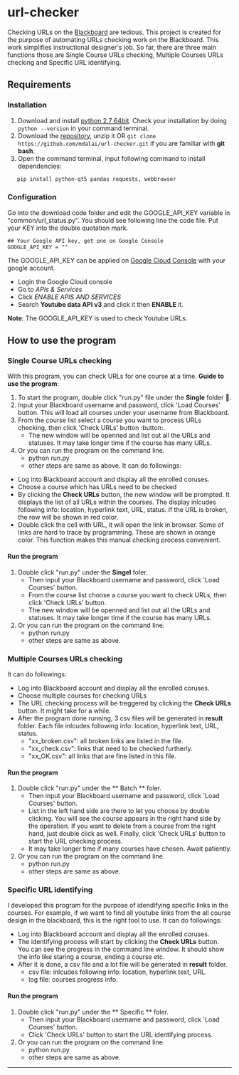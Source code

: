 # url-checker
Checking URLs on the [Blackboard](http://www.blackboard.com) are tedious. This project is created for the purpose of automating URLs checking work on the Blackboard. This work simplifies instructional designer's job. So far, there are three main functions those are Single Course URLs checking, Multiple Courses URLs checking and Specific URL identifying.
## Requirements
### Installation
1. Download and install [python 2.7 64bit](https://www.python.org/downloads/release/python-2714/). Check your installation by doing ```python --version``` in your command terminal.
2. Download the [repository](https://github.com/mdalai/url-checker/archive/master.zip), unzip it OR ```git clone https://github.com/mdalai/url-checker.git``` if you are familiar with **git bash**.
3. Open the command terminal, input following command to install dependencies:
```sh
   pip install python-qt5 pandas requests, webbrowser
```
### Configuration
Go into the download code folder and edit the GOOGLE_API_KEY variable in "common/url_status.py". You should see following line the code file. Put your KEY into the double quotation mark.
```
## Your Google API key, get one on Google Console 
GOOGLE_API_KEY = ""
```
The GOOGLE_API_KEY can be applied on [Google Cloud Console](https://console.cloud.google.com) with your google account. 
 * Login the Google Cloud console
 * Go to _APIs & Services_  
 * Click _ENABLE APIS AND SERVICES_ 
 * Search **Youtube data API v3** and click it then __ENABLE__ it.
 
 **Note**: The GOOGLE_API_KEY is used to check Youtube URLs.

## How to use the program
### Single Course URLs checking
With this program, you can check URLs for one course at a time. 
**Guide to use the program**:
1. To start the program, double click "run.py" file under the **Single** folder :file_folder:.
2. Input your Blackboard username and password, click 'Load Courses' button. This will load all courses under your username from Blackboard. 
3. From the course list select a course you want to process URLs checking, then click 'Check URLs' button :button:. 
   - The new window will be openned and list out all the URLs and statuses. It may take longer time if the course has many URLs.
2. Or you can run the program on the command line. 
   - python run.py
   - other steps are same as above.
It can do followings:
* Log into Blackboard account and display all the enrolled coruses.
* Choose a course which has URLs need to be checked
* By clicking the **Check URLs** button, the new window will be prompted. It displays the list of all URLs within the courses. The display inlcudes following info: location, hyperlink text, URL, status. If the URL is broken, the row will be shown in red color. 
* Double click the cell with URL, it will open the link in browser. Some of links are hard to trace by programming. These are shown in orange color. This function makes this manual checking process convenient.
#### Run the program
1. Double click "run.py" under the **Singel** foler.
   - Then input your Blackboard username and password, click 'Load Courses' button. 
   - From the course list choose a course you want to check URLs, then click 'Check URLs' button. 
   - The new window will be openned and list out all the URLs and statuses. It may take longer time if the course has many URLs.
2. Or you can run the program on the command line. 
   - python run.py
   - other steps are same as above.
   
### Multiple Courses URLs checking
It can do followings:
* Log into Blackboard account and display all the enrolled coruses.
* Choose multiple courses for checking URLs
* The URL checking process will be treggered by clicking the **Check URLs** button. It might take for a while.
* After the program done running, 3 csv files will be generated in **result** folder. Each file inlcudes following info: location, hyperlink text, URL, status.
  * "xx_broken.csv": all broken links are listed in the file.
  * "xx_check.csv": links that need to be checked furtherly.
  * "xx_OK.csv": all links that are fine listed in this file.
#### Run the program
1. Double click "run.py" under the ** Batch ** foler.
   - Then input your Blackboard username and password, click 'Load Courses' button. 
   - List in the left hand side are there to let you choose by double clicking. You will see the course appears in the right hand side by the operation. If you want to delete from a course from the right hand, just double click as well. Finally, click 'Check URLs' button to start the URL checking process. 
   - It may take longer time if many courses have chosen. Await patiently.
2. Or you can run the program on the command line. 
   - python run.py
   - other steps are same as above.
### Specific URL identifying
I developed this program for the purpose of idendifying specific links in the courses. For example, if we want to find all youtube links from the all course design in the blackboard, this is the right tool to use.
It can do followings:
* Log into Blackboard account and display all the enrolled coruses.
* The identifying process will start by clicking the **Check URLs** button. You can see the progress in the command line window. It should show the info like staring a course, ending a course etc.
* After it is done, a csv file and a lot file will be generated in **result** folder. 
  * csv file: inlcudes following info: location, hyperlink text, URL.
  * log file: courses progress info.
#### Run the program
1. Double click "run.py" under the ** Specific ** foler.
   - Then input your Blackboard username and password, click 'Load Courses' button. 
   - Click 'Check URLs' button to start the URL identifying process. 
2. Or you can run the program on the command line. 
   - python run.py
   - other steps are same as above.


-------


